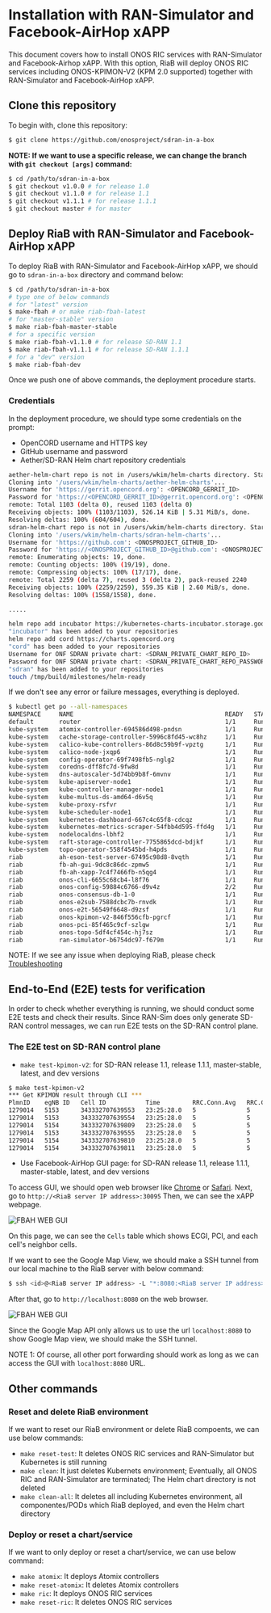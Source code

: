 # Installation with RAN-Simulator and Facebook-AirHop xAPP
This document covers how to install ONOS RIC services with RAN-Simulator and Facebook-Airhop xAPP.
With this option, RiaB will deploy ONOS RIC services including ONOS-KPIMON-V2 (KPM 2.0 supported) together with RAN-Simulator and Facebook-AirHop xAPP.

## Clone this repository
To begin with, clone this repository:
```bash
$ git clone https://github.com/onosproject/sdran-in-a-box
```
**NOTE: If we want to use a specific release, we can change the branch with `git checkout [args]` command:**
```bash
$ cd /path/to/sdran-in-a-box
$ git checkout v1.0.0 # for release 1.0
$ git checkout v1.1.0 # for release 1.1
$ git checkout v1.1.1 # for release 1.1.1
$ git checkout master # for master
```

## Deploy RiaB with RAN-Simulator and Facebook-AirHop xAPP
To deploy RiaB with RAN-Simulator and Facebook-AirHop xAPP, we should go to `sdran-in-a-box` directory and command below:
```bash
$ cd /path/to/sdran-in-a-box
# type one of below commands
# for "latest" version
$ make-fbah # or make riab-fbah-latest
# for "master-stable" version
$ make riab-fbah-master-stable
# for a specific version
$ make riab-fbah-v1.1.0 # for release SD-RAN 1.1
$ make riab-fbah-v1.1.1 # for release SD-RAN 1.1.1
# for a "dev" version
$ make riab-fbah-dev
```

Once we push one of above commands, the deployment procedure starts.

### Credentials
In the deployment procedure, we should type some credentials on the prompt:
* OpenCORD username and HTTPS key
* GitHub username and password
* Aether/SD-RAN Helm chart repository credentials

```bash
aether-helm-chart repo is not in /users/wkim/helm-charts directory. Start to clone - it requires HTTPS key
Cloning into '/users/wkim/helm-charts/aether-helm-charts'...
Username for 'https://gerrit.opencord.org': <OPENCORD_GERRIT_ID>
Password for 'https://<OPENCORD_GERRIT_ID>@gerrit.opencord.org': <OPENCORD_GERRIT_HTTPS_KEY>
remote: Total 1103 (delta 0), reused 1103 (delta 0)
Receiving objects: 100% (1103/1103), 526.14 KiB | 5.31 MiB/s, done.
Resolving deltas: 100% (604/604), done.
sdran-helm-chart repo is not in /users/wkim/helm-charts directory. Start to clone - it requires Github credential
Cloning into '/users/wkim/helm-charts/sdran-helm-charts'...
Username for 'https://github.com': <ONOSPROJECT_GITHUB_ID>
Password for 'https://<ONOSPROJECT_GITHUB_ID>@github.com': <ONOSPROJECT_GITHUB_PASSWORD>
remote: Enumerating objects: 19, done.
remote: Counting objects: 100% (19/19), done.
remote: Compressing objects: 100% (17/17), done.
remote: Total 2259 (delta 7), reused 3 (delta 2), pack-reused 2240
Receiving objects: 100% (2259/2259), 559.35 KiB | 2.60 MiB/s, done.
Resolving deltas: 100% (1558/1558), done.

.....

helm repo add incubator https://kubernetes-charts-incubator.storage.googleapis.com/
"incubator" has been added to your repositories
helm repo add cord https://charts.opencord.org
"cord" has been added to your repositories
Username for ONF SDRAN private chart: <SDRAN_PRIVATE_CHART_REPO_ID>
Password for ONF SDRAN private chart: <SDRAN_PRIVATE_CHART_REPO_PASSWORD>
"sdran" has been added to your repositories
touch /tmp/build/milestones/helm-ready
```

If we don't see any error or failure messages, everything is deployed.
```bash
$ kubectl get po --all-namespaces
NAMESPACE     NAME                                          READY   STATUS    RESTARTS   AGE
default       router                                        1/1     Running   0          44h
kube-system   atomix-controller-694586d498-pndsn            1/1     Running   0          96s
kube-system   cache-storage-controller-5996c8fd45-wc8hz     1/1     Running   0          95s
kube-system   calico-kube-controllers-86d8c59b9f-vpztg      1/1     Running   0          45h
kube-system   calico-node-jxqp6                             1/1     Running   0          45h
kube-system   config-operator-69f7498fb5-nglg2              1/1     Running   0          95s
kube-system   coredns-dff8fc7d-9fw8d                        1/1     Running   0          45h
kube-system   dns-autoscaler-5d74bb9b8f-6mvnv               1/1     Running   0          45h
kube-system   kube-apiserver-node1                          1/1     Running   0          45h
kube-system   kube-controller-manager-node1                 1/1     Running   0          45h
kube-system   kube-multus-ds-amd64-d6v5q                    1/1     Running   0          45h
kube-system   kube-proxy-rsfvr                              1/1     Running   0          45h
kube-system   kube-scheduler-node1                          1/1     Running   0          45h
kube-system   kubernetes-dashboard-667c4c65f8-cdcqz         1/1     Running   0          45h
kube-system   kubernetes-metrics-scraper-54fbb4d595-ffd4g   1/1     Running   0          45h
kube-system   nodelocaldns-lbhf2                            1/1     Running   0          45h
kube-system   raft-storage-controller-7755865dcd-bdjkf      1/1     Running   0          96s
kube-system   topo-operator-558f4545bd-h4pds                1/1     Running   0          94s
riab          ah-eson-test-server-67495c98d8-8vqth          1/1     Running   0          71s
riab          fb-ah-gui-9dc8c86dc-zpmw5                     1/1     Running   0          71s
riab          fb-ah-xapp-7c4f7466fb-n5qg4                   1/1     Running   0          71s
riab          onos-cli-6655c68cb4-l8f76                     1/1     Running   0          71s
riab          onos-config-59884c6766-d9v4z                  2/2     Running   0          71s
riab          onos-consensus-db-1-0                         1/1     Running   0          71s
riab          onos-e2sub-7588dcbc7b-rnvdk                   1/1     Running   0          71s
riab          onos-e2t-56549f6648-d9zsf                     1/1     Running   0          70s
riab          onos-kpimon-v2-846f556cfb-pgrcf               1/1     Running   0          71s
riab          onos-pci-85f465c9cf-szlgw                     1/1     Running   0          71s
riab          onos-topo-5df4cf454c-hj7sz                    1/1     Running   0          71s
riab          ran-simulator-b6754dc97-f679m                 1/1     Running   0          71s
```

NOTE: If we see any issue when deploying RiaB, please check [Troubleshooting](./troubleshooting.md)

## End-to-End (E2E) tests for verification
In order to check whether everything is running, we should conduct some E2E tests and check their results.
Since RAN-Sim does only generate SD-RAN control messages, we can run E2E tests on the SD-RAN control plane.

### The E2E test on SD-RAN control plane
* `make test-kpimon-v2`: for SD-RAN release 1.1, release 1.1.1, master-stable, latest, and dev versions
```bash
$ make test-kpimon-v2
*** Get KPIMON result through CLI ***
PlmnID    egNB ID   Cell ID           Time         RRC.Conn.Avg   RRC.Conn.Max   RRC.ConnEstabAtt.Tot   RRC.ConnEstabSucc.Tot   RRC.ConnReEstabAtt.HOFail   RRC.ConnReEstabAtt.Other   RRC.ConnReEstabAtt.Tot   RRC.ConnReEstabAtt.reconfigFail
1279014   5153      343332707639553   23:25:28.0   5              5              0                      0                       0                           0                          0                        0
1279014   5153      343332707639554   23:25:28.0   5              5              0                      0                       0                           0                          0                        0
1279014   5154      343332707639809   23:25:28.0   5              5              0                      0                       0                           0                          0                        0
1279014   5153      343332707639555   23:25:28.0   5              5              0                      0                       0                           0                          0                        0
1279014   5154      343332707639810   23:25:28.0   5              5              0                      0                       0                           0                          0                        0
1279014   5154      343332707639811   23:25:28.0   5              5              0                      0                       0                           0                          0                        0
```

* Use Facebook-AirHop GUI page: for SD-RAN release 1.1, release 1.1.1, master-stable, latest, and dev versions

To access GUI, we should open web browser like [Chrome](https://www.google.com/chrome/) or [Safari](https://www.apple.com/safari/).
Next, go to `http://<RiaB server IP address>:30095`
Then, we can see the xAPP webpage.

![FBAH WEB GUI](./figures/fbah-no-map.png)

On this page, we can see the `Cells` table which shows ECGI, PCI, and each cell's neighbor cells.

If we want to see the Google Map View, we should make a SSH tunnel from our local machine to the RiaB server with below command:
```bash
$ ssh <id>@<RiaB server IP address> -L "*:8080:<RiaB server IP address>:30095"
```
After that, go to `http://localhost:8080` on the web browser.

![FBAH WEB GUI](./figures/fbah-with-map.png)

Since the Google Map API only allows us to use the url `localhost:8080` to show Google Map view, we should make the SSH tunnel.

NOTE 1: Of course, all other port forwarding should work as long as we can access the GUI with `localhost:8080` URL.

## Other commands
### Reset and delete RiaB environment
If we want to reset our RiaB environment or delete RiaB compoents, we can use below commands:
* `make reset-test`: It deletes ONOS RIC services and RAN-Simulator but Kubernetes is still running
* `make clean`: It just deletes Kubernets environment; Eventually, all ONOS RIC and RAN-Simulator are terminated; The Helm chart directory is not deleted
* `make clean-all`: It deletes all including Kubernetes environment, all componentes/PODs which RiaB deployed, and even the Helm chart directory

### Deploy or reset a chart/service
If we want to only deploy or reset a chart/service, we can use below command:
* `make atomix`: It deploys Atomix controllers
* `make reset-atomix`: It deletes Atomix controllers
* `make ric`: It deploys ONOS RIC services
* `make reset-ric`: It deletes ONOS RIC services